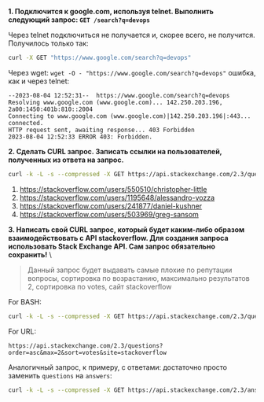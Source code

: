 **1. Подключится к google.com, используя telnet. Выполнить следующий запрос: `GET /search?q=devops`**


Через telnet подключиться не получается и, скорее всего, не получится. Получилось только так:
```bash
curl -X GET "https://www.google.com/search?q=devops"
```

Через wget: `wget -O - "https://www.google.com/search?q=devops"` ошибка, как и через telnet:
```
--2023-08-04 12:52:31--  https://www.google.com/search?q=devops
Resolving www.google.com (www.google.com)... 142.250.203.196, 2a00:1450:401b:810::2004
Connecting to www.google.com (www.google.com)|142.250.203.196|:443... connected.
HTTP request sent, awaiting response... 403 Forbidden
2023-08-04 12:52:33 ERROR 403: Forbidden.
```


**2. Сделать CURL запрос. Записать ссылки на пользователей, полученных из ответа на запрос.**
```bash
curl -k -L -s --compressed -X GET https://api.stackexchange.com/2.3/questions/4495473/answers\?order\=desc\&sort\=activity\&site\=stackoverflow
```
1. https://stackoverflow.com/users/550510/christopher-little
2. https://stackoverflow.com/users/1195648/alessandro-vozza
3. https://stackoverflow.com/users/241877/daniel-kushner
4. https://stackoverflow.com/users/503969/greg-sansom

**3. Написать свой CURL запрос, который будет каким-либо образом взаимодействовать с API stackoverflow. Для создания запроса использовать Stack Exchange API. Сам запрос обязательно сохранить!** \

> Данный запрос будет выдавать самые плохие по репутации вопросы, сортировка по возрастанию, максимально результатов 2, сортировка по votes, сайт stackoverflow


For BASH:
```bash
curl -k -L -s --compressed -X GET https://api.stackexchange.com/2.3/questions\?order\=asc\&max\=2\&sort\=votes\&site\=stackoverflow
```
For URL:
```
https://api.stackexchange.com/2.3/questions?order=asc&max=2&sort=votes&site=stackoverflow
```

Аналогичный запрос, к примеру, с ответами: достаточно просто заменить `questions` на `answers`: 
```bash
curl -k -L -s --compressed -X GET https://api.stackexchange.com/2.3/answers\?order\=asc\&max\=2\&sort\=votes\&site\=stackoverflow
```
